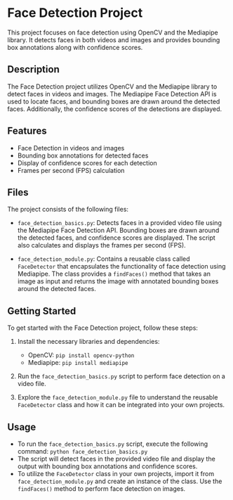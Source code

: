 # Face Detection Project

This project focuses on face detection using OpenCV and the Mediapipe library. It detects faces in both videos and images and provides bounding box annotations along with confidence scores.

## Description

The Face Detection project utilizes OpenCV and the Mediapipe library to detect faces in videos and images. The Mediapipe Face Detection API is used to locate faces, and bounding boxes are drawn around the detected faces. Additionally, the confidence scores of the detections are displayed.

## Features

- Face Detection in videos and images
- Bounding box annotations for detected faces
- Display of confidence scores for each detection
- Frames per second (FPS) calculation

## Files

The project consists of the following files:

- `face_detection_basics.py`: Detects faces in a provided video file using the Mediapipe Face Detection API. Bounding boxes are drawn around the detected faces, and confidence scores are displayed. The script also calculates and displays the frames per second (FPS).

- `face_detection_module.py`: Contains a reusable class called `FaceDetector` that encapsulates the functionality of face detection using Mediapipe. The class provides a `findFaces()` method that takes an image as input and returns the image with annotated bounding boxes around the detected faces.

## Getting Started

To get started with the Face Detection project, follow these steps:

1. Install the necessary libraries and dependencies:
   - OpenCV: `pip install opencv-python`
   - Mediapipe: `pip install mediapipe`

2. Run the `face_detection_basics.py` script to perform face detection on a video file.

3. Explore the `face_detection_module.py` file to understand the reusable `FaceDetector` class and how it can be integrated into your own projects.

## Usage

- To run the `face_detection_basics.py` script, execute the following command: `python face_detection_basics.py`
- The script will detect faces in the provided video file and display the output with bounding box annotations and confidence scores.
- To utilize the `FaceDetector` class in your own projects, import it from `face_detection_module.py` and create an instance of the class. Use the `findFaces()` method to perform face detection on images.


